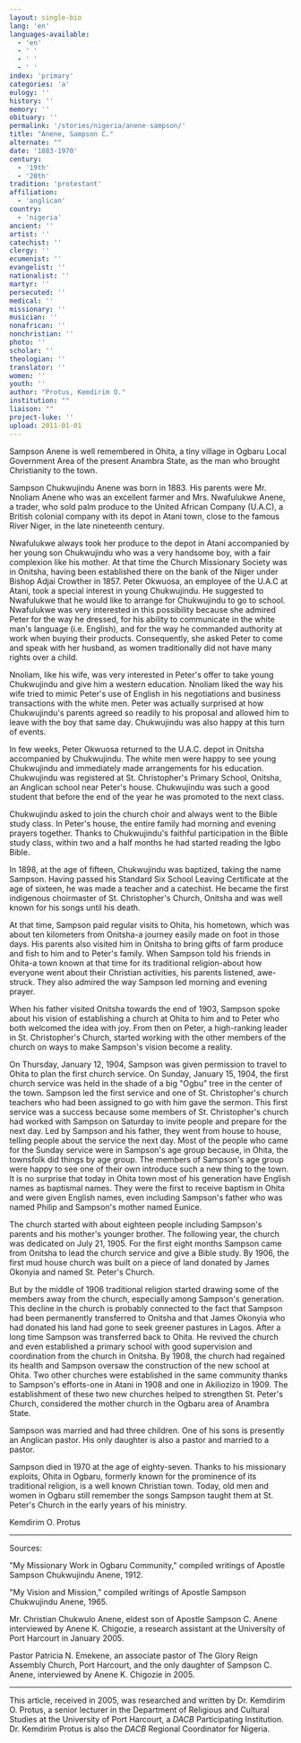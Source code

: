 ```yaml
---
layout: single-bio
lang: 'en'
languages-available:
  - 'en'
  - ' '
  - ' '
  - ' '
index: 'primary'
categories: 'a'
eulogy: ''
history: ''
memory: ''
obituary: ''
permalink: '/stories/nigeria/anene-sampson/'
title: "Anene, Sampson C."
alternate: ""
date: '1883-1970'
century:
  - '19th'
  - '20th'
tradition: 'protestant'
affiliation:
  - 'anglican'
country:
  - 'nigeria'
ancient: ''
artist: ''
catechist: ''
clergy: ''
ecumenist: ''
evangelist: ''
nationalist: ''
martyr: ''
persecuted: ''
medical: ''
missionary: ''
musician: ''
nonafrican: ''
nonchristian: ''
photo: ''
scholar: ''
theologian: ''
translator: ''
women: ''
youth: ''
author: "Protus, Kemdirim O."
institution: ""
liaison: ""
project-luke: ''
upload: 2011-01-01
---
```




Sampson Anene is well remembered in Ohita, a tiny village in Ogbaru Local Government Area of the present Anambra State, as the man who brought Christianity to the town.

Sampson Chukwujindu Anene was born in 1883. His parents were Mr. Nnoliam Anene who was an excellent farmer and Mrs. Nwafulukwe Anene, a trader, who sold palm produce to the United African Company (U.A.C), a British colonial company with its depot in Atani town, close to the famous River Niger, in the late nineteenth century.

Nwafulukwe always took her produce to the depot in Atani accompanied by her young son Chukwujindu who was a very handsome boy, with a fair complexion like his mother. At that time the Church Missionary Society was in Onitsha, having been established there on the bank of the Niger under Bishop Adjai Crowther in 1857. Peter Okwuosa, an employee of the U.A.C at Atani, took a special interest in young Chukwujindu. He suggested to Nwafulukwe that he would like to arrange for Chukwujindu to go to school. Nwafulukwe was very interested in this possibility because she admired Peter for the way he dressed, for his ability to communicate in the white man's language (i.e. English), and for the way he commanded authority at work when buying their products. Consequently, she asked Peter to come and speak with her husband, as women traditionally did not have many rights over a child.

Nnoliam, like his wife, was very interested in Peter's offer to take young Chukwujindu and give him a western education. Nnoliam liked the way his wife tried to mimic Peter's use of English in his negotiations and business transactions with the white men. Peter was actually surprised at how Chukwujindu's parents agreed so readily to his proposal and allowed him to leave with the boy that same day. Chukwujindu was also happy at this turn of events.

In few weeks, Peter Okwuosa returned to the U.A.C. depot in Onitsha accompanied by Chukwujindu. The white men were happy to see young Chukwujindu and immediately made arrangements for his education. Chukwujindu was registered at St. Christopher's Primary School, Onitsha, an Anglican school near Peter's house. Chukwujindu was such a good student that before the end of the year he was promoted to the next class.

Chukwujindu asked to join the church choir and always went to the Bible study class. In Peter's house, the entire family had morning and evening prayers together. Thanks to Chukwujindu's faithful participation in the Bible study class, within two and a half months he had started reading the Igbo Bible.

In 1898, at the age of fifteen, Chukwujindu was baptized, taking the name Sampson. Having passed his Standard Six School Leaving Certificate at the age of sixteen, he was made a teacher and a catechist. He became the first indigenous choirmaster of St. Christopher's Church, Onitsha and was well known for his songs until his death.

At that time, Sampson paid regular visits to Ohita, his hometown, which was about ten kilometers from Onitsha-a journey easily made on foot in those days. His parents also visited him in Onitsha to bring gifts of farm produce and fish to him and to Peter's family. When Sampson told his friends in Ohita-a town known at that time for its traditional religion-about how everyone went about their Christian activities, his parents listened, awe-struck. They also admired the way Sampson led morning and evening prayer.

When his father visited Onitsha towards the end of 1903, Sampson spoke about his vision of establishing a church at Ohita to him and to Peter who both welcomed the idea with joy. From then on Peter, a high-ranking leader in St. Christopher's Church, started working with the other members of the church on ways to make Sampson's vision become a reality.

On Thursday, January 12, 1904, Sampson was given permission to travel to Ohita to plan the first church service. On Sunday, January 15, 1904, the first church service was held in the shade of a big "Ogbu" tree in the center of the town. Sampson led the first service and one of St. Christopher's church teachers who had been assigned to go with him gave the sermon. This first service was a success because some members of St. Christopher's church had worked with Sampson on Saturday to invite people and prepare for the next day. Led by Sampson and his father, they went from house to house, telling people about the service the next day. Most of the people who came for the Sunday service were in Sampson's age group because, in Ohita, the townsfolk did things by age group. The members of Sampson's age group were happy to see one of their own introduce such a new thing to the town. It is no surprise that today in Ohita town most of his generation have English names as baptismal names. They were the first to receive baptism in Ohita and were given English names, even including Sampson's father who was named Philip and Sampson's mother named Eunice.

The church started with about eighteen people including Sampson's parents and his mother's younger brother. The following year, the church was dedicated on July 21, 1905. For the first eight months Sampson came from Onitsha to lead the church service and give a Bible study. By 1906, the first mud house church was built on a piece of land donated by James Okonyia and named St. Peter's Church.

But by the middle of 1906 traditional religion started drawing some of the members away from the church, especially among Sampson's generation. This decline in the church is probably connected to the fact that Sampson had been permanently transferred to Onitsha and that James Okonyia who had donated his land had gone to seek greener pastures in Lagos. After a long time Sampson was transferred back to Ohita. He revived the church and even established a primary school with good supervision and coordination from the church in Onitsha. By 1908, the church had regained its health and Sampson oversaw the construction of the new school at Ohita. Two other churches were established in the same community thanks to Sampson's efforts-one in Atani in 1908 and one in Akiliozizo in 1909. The establishment of these two new churches helped to strengthen St. Peter's Church, considered the mother church in the Ogbaru area of Anambra State.

Sampson was married and had three children. One of his sons is presently an Anglican pastor. His only daughter is also a pastor and married to a pastor.

Sampson died in 1970 at the age of eighty-seven. Thanks to his missionary exploits, Ohita in Ogbaru, formerly known for the prominence of its traditional religion, is a well known Christian town. Today, old men and women in Ogbaru still remember the songs Sampson taught them at St. Peter's Church in the early years of his ministry.

Kemdirim O. Protus

---

Sources:

"My Missionary Work in Ogbaru Community," compiled writings of Apostle Sampson Chukwujindu Anene, 1912.

"My Vision and Mission," compiled writings of Apostle Sampson Chukwujindu Anene, 1965.

Mr. Christian Chukwulo Anene, eldest son of Apostle Sampson C. Anene interviewed by Anene K. Chigozie, a research assistant at the University of Port Harcourt in January 2005.

Pastor Patricia N. Emekene, an associate pastor of The Glory Reign Assembly Church, Port Harcourt, and the only daughter of Sampson C. Anene, interviewed by Anene K. Chigozie in 2005.

---

This article, received in 2005, was researched and written by Dr. Kemdirim O. Protus,
a senior lecturer in the Department of Religious and Cultural Studies at the University of Port Harcourt, a *DACB* Participating Institution. Dr. Kemdirim Protus is also the *DACB* Regional Coordinator for Nigeria.